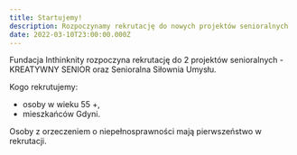 ```yaml
---
title: Startujemy!
description: Rozpoczynamy rekrutację do nowych projektów senioralnych
date: 2022-03-10T23:00:00.000Z
---
```

Fundacja Inthinknity rozpoczyna rekrutację do 2 projektów senioralnych - KREATYWNY SENIOR oraz Senioralna Siłownia Umysłu.

Kogo rekrutujemy:

* osoby w wieku 55 +,
* mieszkańców Gdyni.

Osoby z orzeczeniem o niepełnosprawności mają pierwszeństwo w rekrutacji.
